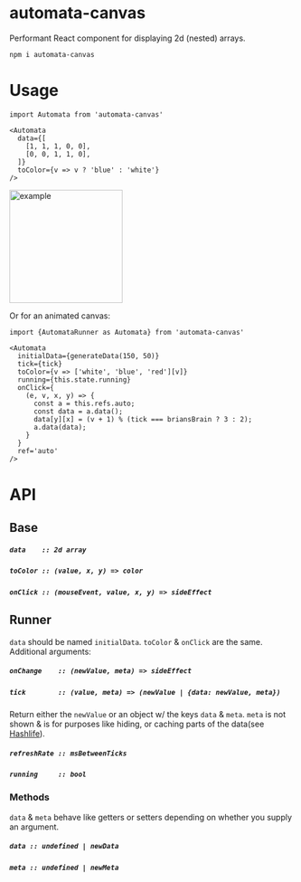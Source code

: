 automata-canvas
===============
Performant React component for displaying 2d (nested) arrays.

`npm i automata-canvas`

Usage
=====

```
import Automata from 'automata-canvas'

<Automata
  data={[
    [1, 1, 1, 0, 0],
    [0, 0, 1, 1, 0],
  ]}
  toColor={v => v ? 'blue' : 'white'}
/>
```

<img src="https://cdn.rawgit.com/Demi-IO/automata-canvas/master/readmeExample.svg" alt="example" width="200px"/>

Or for an animated canvas:

```
import {AutomataRunner as Automata} from 'automata-canvas'

<Automata
  initialData={generateData(150, 50)}
  tick={tick}
  toColor={v => ['white', 'blue', 'red'][v]}
  running={this.state.running}
  onClick={
    (e, v, x, y) => {
      const a = this.refs.auto;
      const data = a.data();
      data[y][x] = (v + 1) % (tick === briansBrain ? 3 : 2);
      a.data(data);
    }
  }
  ref='auto'
/>
```

API
===

## Base

##### `data    :: 2d array`
##### `toColor :: (value, x, y) => color`
##### `onClick :: (mouseEvent, value, x, y) => sideEffect`

## Runner
`data` should be named `initialData`. `toColor` & `onClick` are the same. Additional arguments:

##### `onChange    :: (newValue, meta) => sideEffect`
##### `tick        :: (value, meta) => (newValue | {data: newValue, meta})`
Return either the `newValue` or an object w/ the keys `data` & `meta`. `meta` is not shown & is for purposes like hiding, or caching parts of the data(see [Hashlife](https://en.wikipedia.org/wiki/Hashlife)).

##### `refreshRate :: msBetweenTicks`
##### `running     :: bool`

### Methods
`data` & `meta` behave like getters or setters depending on whether you supply an argument.

##### `data :: undefined | newData`
##### `meta :: undefined | newMeta`
